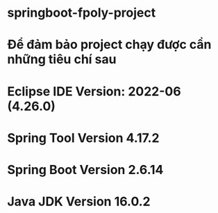 # springboot-fpoly-project
# Để đảm bảo project chạy được cần những tiêu chí sau
# Eclipse IDE Version: 2022-06 (4.26.0)
# Spring Tool Version 4.17.2
# Spring Boot Version 2.6.14
# Java JDK Version 16.0.2
